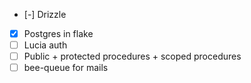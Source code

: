 - [-] Drizzle
- [x] Postgres in flake
- [ ] Lucia auth
- [ ] Public + protected procedures + scoped procedures
- [ ] bee-queue for mails
